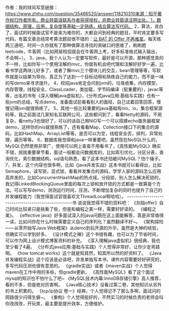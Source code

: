 作者：我的球风写意链接：https://www.zhihu.com/question/35466520/answer/118210310来源：知乎著作权归作者所有。商业转载请联系作者获得授权，非商业转载请注明出处。1，数据结构，原理，应用，复杂度等基础一定熟练，结合算法写代码。
2，算法，说白了，面试的时候面试官不是来为难你的，大都会问到经典的题目，平时肯定要多写代码，有篇文章总结常考算法题目很不错的：[让 BAT 的 Offer 不再难拿](https://link.zhihu.com/?target=http%3A//www.jianshu.com/p/ee15c1cf9c16)。每天练两三道吧，时间一久你就有了那种做算法寻找的突破口的思维了，刷刷题leetcode，牛客网（比如网易校招就会在牛客网上考，好多标准格式输入输出，不会啊~）。
3，java，我个人认为一定要写软件，最好是可以开源，那种感觉真的不一样，比如你写一个使用注解的mvc，你就有机会吧代理和注解好好学一遍，比看书学这两块儿好多了，或者了解mvc三个模块儿的交互，bean管理等等，写软件就是以结果为导向，真正为了达到一个目标动用和熟练自己的能力，而不是一味的写demo来寻求提升。
4，校招java肯定会问到jvm的，垃圾收集，内存模型，内存管理，线程安全，ClassLoader，类加载，字节码编译（挺重要的），javac等等，出名的书有《深入理解java虚拟机》，《分布式java应用:基础与实践》也有一些jvm的总结，写点demo，准备面试前看看别人的面经，自己试着回答回答，慢慢记得jvm就很熟练了。
5，其他一些比较重要的java基础有nio，io，集合框架源码等，我之前面试几家知名互联网公司，这些都问到了，看看Netty的源码，不用复杂，看netty3也很好了，可以的话自己用NIO写一个可以搭建echo服务器框架demo，这样你的nio就很熟练了，还有看看Map，Collection接口下的集合的源码，比如HashMap，ArrayList等等，是否可以为空，线程安全否，排列，异常处理，遍历等等。
6，数据库我觉得和java一样重要吧，虽然现在NoSQL什么的，MySQL仍然使用非常广，使用可以网上查查不用看书了，《高性能MySQL》确实不错，挑挑重要章节看，面试一般都会问数据库的，比如索引优化，分区分表，查询优化，索引数据结构，sql语句熟悉，看了这本书还怕被问MySQL？怕个锤子。
7，并发，这个内容也很多啊，比如《java并发实战》这本书就可以看得出，比如Semaphore，读写锁，显式锁，看看并发集合的源码，学学人家的源码怎么应用高并发的，比如ConcurrentHashMap的热点域，分段锁，别人怎么解决死锁的，我记得LinkedBlockingQueue里面的每次上锁和放开锁的方式都是一致算是个方法。可以写写demo，测测运行时间，压测，不断增加复杂的同时也提升了自己的并发编程能力（我觉得面试官很喜欢文ThreadLocal啊哈哈）。
---------------------------------------------------书
说说我觉得不错的资料吧：
《剑指offer》自己时间比较紧只是挑看了些，但是和编程之美一样，需要好好读的。
《编程之美》。
《effective java》好多面试深入的java问题在这上面能解答，真是非常值得一读，比如问你在什么时候需要定义自己的序列化？虽然翻译不好~。
《架构探险——从零开始写Java Web框架》从demo到玩开源的升华，虽然是大神的经验，但确实可以学到好多。
《设计模式之禅》这个书很有趣，也可以为了节省时间，可以作为网上设计模式博客资料的补充。
《深入理解java虚拟机》很经典，我也至少看了4遍。
《分布式java应用:基础与实践》个人觉得非常好，让你少走弯路啊。
《how tomcat works》这个就是知其然，知其所以然的好资料了。
《Java并发编程实战》这个应该是必读吧，并发单独写本书，课件内容需要好好研究的，多写代码压测也很有意思的。
《gradle实战》或者《maven实战》个人觉得maven在工作中用的多些，但gradle更新。
《高性能MySQL》看了这个面试mysql的知识也不怕什么了吧~
《MySQL技术内幕:InnoDB存储引擎》高人推荐，看的不多，但是绝对厉害啊。
《Java核心技术》没看过第二卷，其他知识从另外的书上积累的。
《tcp/ip协议 卷一》经典，个人觉得记不了那么多啊，面试问的网路很少问得生僻~。
《重构》个人觉得挺好的，不然实习的时候负责的老师会叫你改改改，开玩笑，最主要是提升效率，方便维护。

